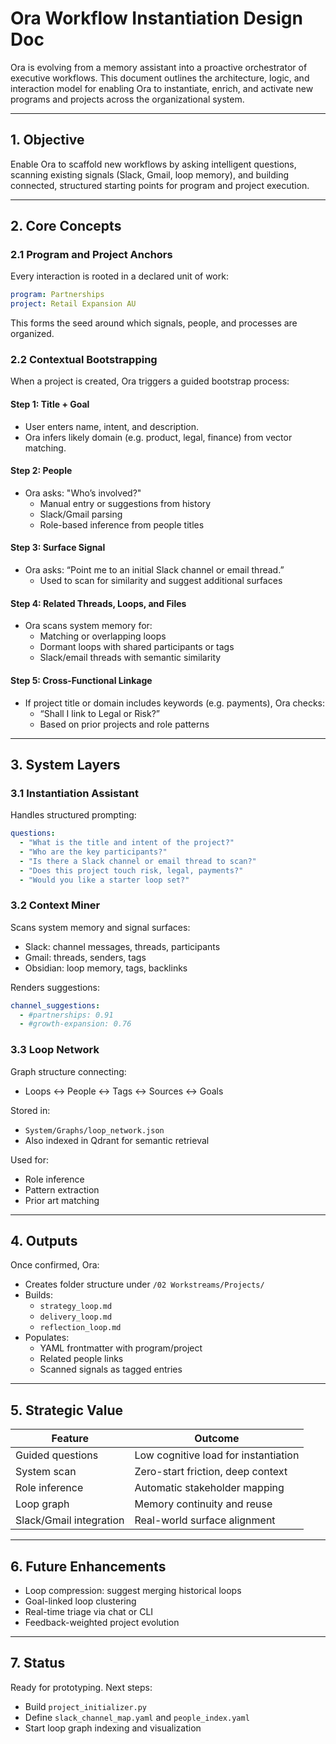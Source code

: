 # Ora Workflow Instantiation Design Doc

Ora is evolving from a memory assistant into a proactive orchestrator of executive workflows. This document outlines the architecture, logic, and interaction model for enabling Ora to instantiate, enrich, and activate new programs and projects across the organizational system.

---

## 1. Objective

Enable Ora to scaffold new workflows by asking intelligent questions, scanning existing signals (Slack, Gmail, loop memory), and building connected, structured starting points for program and project execution.

---

## 2. Core Concepts

### 2.1 Program and Project Anchors

Every interaction is rooted in a declared unit of work:

```yaml
program: Partnerships
project: Retail Expansion AU
```

This forms the seed around which signals, people, and processes are organized.

### 2.2 Contextual Bootstrapping

When a project is created, Ora triggers a guided bootstrap process:

#### Step 1: Title + Goal
- User enters name, intent, and description.
- Ora infers likely domain (e.g. product, legal, finance) from vector matching.

#### Step 2: People
- Ora asks: "Who’s involved?"
  - Manual entry or suggestions from history
  - Slack/Gmail parsing
  - Role-based inference from people titles

#### Step 3: Surface Signal
- Ora asks: “Point me to an initial Slack channel or email thread.”
  - Used to scan for similarity and suggest additional surfaces

#### Step 4: Related Threads, Loops, and Files
- Ora scans system memory for:
  - Matching or overlapping loops
  - Dormant loops with shared participants or tags
  - Slack/email threads with semantic similarity

#### Step 5: Cross-Functional Linkage
- If project title or domain includes keywords (e.g. payments), Ora checks:
  - “Shall I link to Legal or Risk?”
  - Based on prior projects and role patterns

---

## 3. System Layers

### 3.1 Instantiation Assistant

Handles structured prompting:

```yaml
questions:
  - "What is the title and intent of the project?"
  - "Who are the key participants?"
  - "Is there a Slack channel or email thread to scan?"
  - "Does this project touch risk, legal, payments?"
  - "Would you like a starter loop set?"
```

### 3.2 Context Miner

Scans system memory and signal surfaces:
- Slack: channel messages, threads, participants
- Gmail: threads, senders, tags
- Obsidian: loop memory, tags, backlinks

Renders suggestions:
```yaml
channel_suggestions:
  - #partnerships: 0.91
  - #growth-expansion: 0.76
```

### 3.3 Loop Network

Graph structure connecting:
- Loops ↔ People ↔ Tags ↔ Sources ↔ Goals

Stored in:
- `System/Graphs/loop_network.json`
- Also indexed in Qdrant for semantic retrieval

Used for:
- Role inference
- Pattern extraction
- Prior art matching

---

## 4. Outputs

Once confirmed, Ora:
- Creates folder structure under `/02 Workstreams/Projects/`
- Builds:
  - `strategy_loop.md`
  - `delivery_loop.md`
  - `reflection_loop.md`
- Populates:
  - YAML frontmatter with program/project
  - Related people links
  - Scanned signals as tagged entries

---

## 5. Strategic Value

| Feature | Outcome |
|--------|---------|
| Guided questions | Low cognitive load for instantiation |
| System scan | Zero-start friction, deep context |
| Role inference | Automatic stakeholder mapping |
| Loop graph | Memory continuity and reuse |
| Slack/Gmail integration | Real-world surface alignment |

---

## 6. Future Enhancements

- Loop compression: suggest merging historical loops
- Goal-linked loop clustering
- Real-time triage via chat or CLI
- Feedback-weighted project evolution

---

## 7. Status

Ready for prototyping. Next steps:
- Build `project_initializer.py`
- Define `slack_channel_map.yaml` and `people_index.yaml`
- Start loop graph indexing and visualization